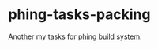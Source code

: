 phing-tasks-packing
===================

Another my tasks for [phing build system](http://www.phing.info/).


